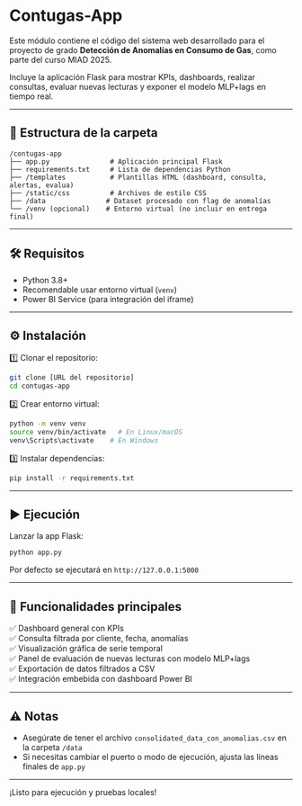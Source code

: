 # Contugas-App

Este módulo contiene el código del sistema web desarrollado para el proyecto de grado **Detección de Anomalías en Consumo de Gas**, como parte del curso MIAD 2025.

Incluye la aplicación Flask para mostrar KPIs, dashboards, realizar consultas, evaluar nuevas lecturas y exponer el modelo MLP+lags en tiempo real.

---

## 📂 Estructura de la carpeta

```
/contugas-app
├── app.py               # Aplicación principal Flask
├── requirements.txt     # Lista de dependencias Python
├── /templates           # Plantillas HTML (dashboard, consulta, alertas, evalua)
├── /static/css          # Archivos de estilo CSS
├── /data               # Dataset procesado con flag de anomalías
└── /venv (opcional)    # Entorno virtual (no incluir en entrega final)
```

---

## 🛠 Requisitos

- Python 3.8+  
- Recomendable usar entorno virtual (`venv`)  
- Power BI Service (para integración del iframe)

---

## ⚙ Instalación

1️⃣ Clonar el repositorio:
```bash
git clone [URL del repositorio]
cd contugas-app
```

2️⃣ Crear entorno virtual:
```bash
python -m venv venv
source venv/bin/activate   # En Linux/macOS
venv\Scripts\activate    # En Windows
```

3️⃣ Instalar dependencias:
```bash
pip install -r requirements.txt
```

---

## ▶ Ejecución

Lanzar la app Flask:
```bash
python app.py
```

Por defecto se ejecutará en `http://127.0.0.1:5000`

---

## 📌 Funcionalidades principales

✅ Dashboard general con KPIs  
✅ Consulta filtrada por cliente, fecha, anomalías  
✅ Visualización gráfica de serie temporal  
✅ Panel de evaluación de nuevas lecturas con modelo MLP+lags  
✅ Exportación de datos filtrados a CSV  
✅ Integración embebida con dashboard Power BI

---

## ⚠ Notas

- Asegúrate de tener el archivo `consolidated_data_con_anomalias.csv` en la carpeta `/data`  
- Si necesitas cambiar el puerto o modo de ejecución, ajusta las líneas finales de `app.py`

---

¡Listo para ejecución y pruebas locales!
